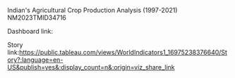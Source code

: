 Indian's Agricultural Crop Production Analysis (1997-2021) NM2023TMID34716

Dashboard link:

Story link:https://public.tableau.com/views/WorldIndicators1_16975238376640/Story?:language=en-US&publish=yes&:display_count=n&:origin=viz_share_link
